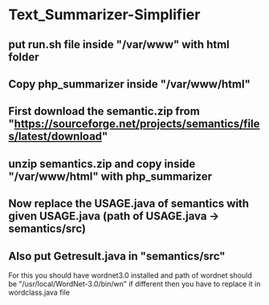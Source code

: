 # Text_Summarizer-Simplifier
## put run.sh file inside "/var/www" with html folder
## Copy php_summarizer inside "/var/www/html"
## First download the semantic.zip from "https://sourceforge.net/projects/semantics/files/latest/download"
## unzip semantics.zip and copy inside "/var/www/html" with php_summarizer
## Now replace the USAGE.java of semantics with given USAGE.java (path of USAGE.java -> semantics/src)
## Also put Getresult.java in "semantics/src"

 For this you should have wordnet3.0 installed
 and path of wordnet should be "/usr/local/WordNet-3.0/bin/wn" if different then you have to replace it in wordclass.java file
